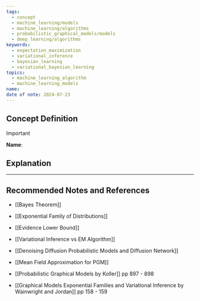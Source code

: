```yaml
---
tags:
  - concept
  - machine_learning/models
  - machine_learning/algorithms
  - probabilistic_graphical_models/models
  - deep_learning/algorithms
keywords:
  - expectation_maximization
  - variational_inference
  - bayesian_learning
  - variational_bayesian_learning
topics:
  - machine_learning_algorithm
  - machine_learning_models
name: 
date of note: 2024-07-23
---
```


## Concept Definition

>[!important]
>**Name**: 



## Explanation





-----------
##  Recommended Notes and References


- [[Bayes Theorem]]
- [[Exponential Family of Distributions]]
- [[Evidence Lower Bound]]
- [[Variational Inference vs EM Algorithm]]
- [[Denoising Diffusion Probabilistic Models and Diffusion Network]]


- [[Mean Field Approximation for PGM]]

- [[Probabilistic Graphical Models by Koller]] pp 897 - 898
- [[Graphical Models Exponential Families and Variational Inference by Wainwright and Jordan]] pp 158 - 159